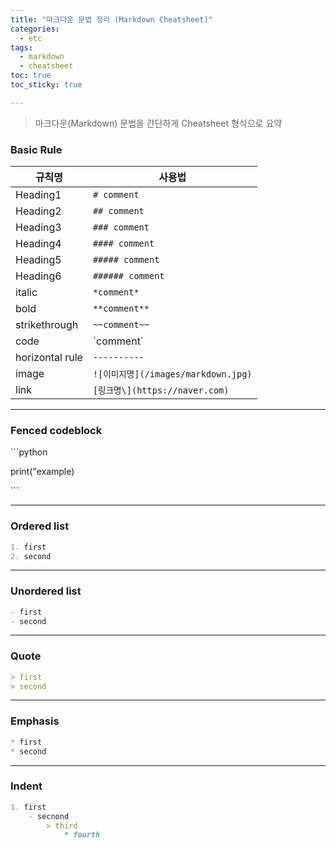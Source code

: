 ```yaml
---
title: "마크다운 문법 정리 (Markdown Cheatsheet)"
categories:
  - etc
tags:
  - markdown
  - cheatsheet
toc: true
toc_sticky: true

---
```


> 마크다운(Markdown) 문법을 간단하게 Cheatsheet 형식으로 요약

### Basic Rule

규칙명 | 사용법
---------- | ----------
Heading1 | `# comment`
Heading2 | `## comment`
Heading3 | `### comment`
Heading4 | `#### comment`
Heading5 | `##### comment`
Heading6 | `###### comment`
italic | `*comment*`
bold | `**comment**`
strikethrough | `~~comment~~`
code | \`comment\`
horizontal rule | `----------`
image | `![이미지명](/images/markdown.jpg)`
link | `[링크명\](https://naver.com)`

----------


### Fenced codeblock


\`\`\`python

print\("example\)

\`\`\`

----------


### Ordered list

```md
1. first
2. second
```

----------


### Unordered list 

```md
- first
- second
```


----------


### Quote

```md
> first
> second
```

----------

### Emphasis

```md
* first
* second
```

----------

### Indent

```md
1. first
    - secnond
        > third
            * fourth
```
